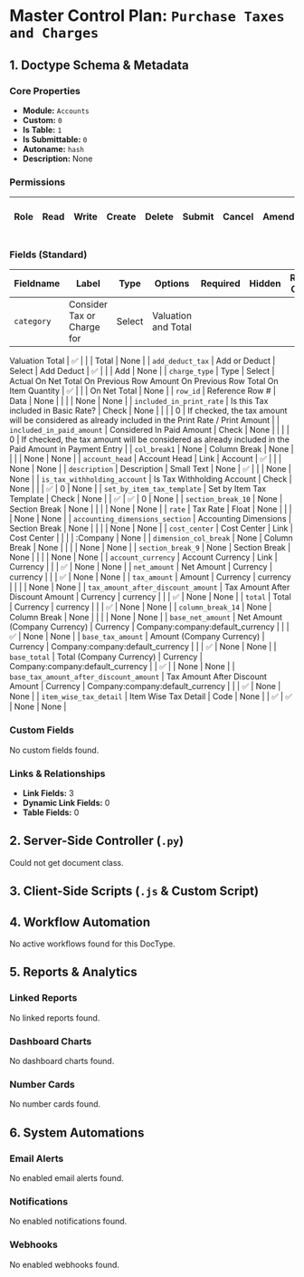 # Master Control Plan: `Purchase Taxes and Charges`

## 1. Doctype Schema & Metadata

### Core Properties
- **Module:** `Accounts`
- **Custom:** `0`
- **Is Table:** `1`
- **Is Submittable:** `0`
- **Autoname:** `hash`
- **Description:** None

### Permissions
| Role | Read | Write | Create | Delete | Submit | Cancel | Amend | Report | Import | Export | Print | Email | Share | Set User Perms |
|---|---|---|---|---|---|---|---|---|---|---|---|---|---|---|


### Fields (Standard)
| Fieldname | Label | Type | Options | Required | Hidden | Read Only | Default | Description |
|---|---|---|---|---|---|---|---|---|
| `category` | Consider Tax or Charge for | Select | Valuation and Total
Valuation
Total | ✅ |  |  | Total | None |
| `add_deduct_tax` | Add or Deduct | Select | Add
Deduct | ✅ |  |  | Add | None |
| `charge_type` | Type | Select | 
Actual
On Net Total
On Previous Row Amount
On Previous Row Total
On Item Quantity | ✅ |  |  | On Net Total | None |
| `row_id` | Reference Row # | Data | None |  |  |  | None | None |
| `included_in_print_rate` | Is this Tax included in Basic Rate? | Check | None |  |  |  | 0 | If checked, the tax amount will be considered as already included in the Print Rate / Print Amount |
| `included_in_paid_amount` | Considered In Paid Amount | Check | None |  |  |  | 0 | If checked, the tax amount will be considered as already included in the Paid Amount in Payment Entry |
| `col_break1` | None | Column Break | None |  |  |  | None | None |
| `account_head` | Account Head | Link | Account | ✅ |  |  | None | None |
| `description` | Description | Small Text | None | ✅ |  |  | None | None |
| `is_tax_withholding_account` | Is Tax Withholding Account | Check | None |  |  | ✅ | 0 | None |
| `set_by_item_tax_template` | Set by Item Tax Template | Check | None |  | ✅ | ✅ | 0 | None |
| `section_break_10` | None | Section Break | None |  |  |  | None | None |
| `rate` | Tax Rate | Float | None |  |  |  | None | None |
| `accounting_dimensions_section` | Accounting Dimensions | Section Break | None |  |  |  | None | None |
| `cost_center` | Cost Center | Link | Cost Center |  |  |  | :Company | None |
| `dimension_col_break` | None | Column Break | None |  |  |  | None | None |
| `section_break_9` | None | Section Break | None |  |  |  | None | None |
| `account_currency` | Account Currency | Link | Currency |  |  | ✅ | None | None |
| `net_amount` | Net Amount | Currency | currency |  |  | ✅ | None | None |
| `tax_amount` | Amount | Currency | currency |  |  |  | None | None |
| `tax_amount_after_discount_amount` | Tax Amount After Discount Amount | Currency | currency |  |  | ✅ | None | None |
| `total` | Total | Currency | currency |  |  | ✅ | None | None |
| `column_break_14` | None | Column Break | None |  |  |  | None | None |
| `base_net_amount` | Net Amount (Company Currency) | Currency | Company:company:default_currency |  |  | ✅ | None | None |
| `base_tax_amount` | Amount (Company Currency) | Currency | Company:company:default_currency |  |  | ✅ | None | None |
| `base_total` | Total (Company Currency) | Currency | Company:company:default_currency |  | ✅ |  | None | None |
| `base_tax_amount_after_discount_amount` | Tax Amount After Discount Amount | Currency | Company:company:default_currency |  |  | ✅ | None | None |
| `item_wise_tax_detail` | Item Wise Tax Detail | Code | None |  | ✅ | ✅ | None | None |


### Custom Fields
No custom fields found.


### Links & Relationships
- **Link Fields:** 3
- **Dynamic Link Fields:** 0
- **Table Fields:** 0

## 2. Server-Side Controller (`.py`)
Could not get document class.


## 3. Client-Side Scripts (`.js` & Custom Script)




## 4. Workflow Automation
No active workflows found for this DocType.


## 5. Reports & Analytics
### Linked Reports
No linked reports found.


### Dashboard Charts
No dashboard charts found.


### Number Cards
No number cards found.


## 6. System Automations
### Email Alerts
No enabled email alerts found.


### Notifications
No enabled notifications found.


### Webhooks
No enabled webhooks found.
